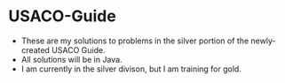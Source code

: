 # USACO-Guide
- These are my solutions to problems in the silver portion of the newly-created USACO Guide.
- All solutions will be in Java.
- I am currently in the silver divison, but I am training for gold.
